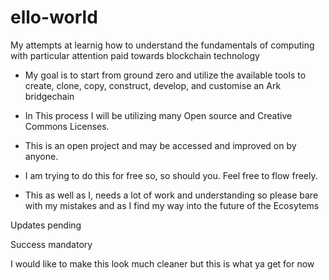 # ello-world
My attempts at learnig how to understand the fundamentals of computing with particular attention paid towards blockchain technology
 * My goal is to start from ground zero and utilize the available tools to create, clone, copy, construct, develop, and customise an Ark      bridgechain
 
 * In This process I will be utilizing many Open source and Creative Commons Licenses.
 
 * This is an open project and may be accessed and improved on by anyone.
 
 * I am trying to do this for free so, so should you. Feel free to flow freely.
 
 * This as well as I, needs a lot of work and understanding so please bare with my mistakes and as I find my way into the future of the      Ecosytems
 
Updates pending
 
 Success mandatory


I would like to make this look much cleaner but this is what ya get for now

